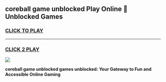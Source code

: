 
## coreball game unblocked Play Online 👋 Unblocked Games
<h3>
<a href="https://premium.freeplayer.one?title=coreball_game_unblocked&ref=19F">CLICK TO PLAY</a></h3>
<hr>

<h3>
<a href="https://premium.freeplayer.one?title=coreball_game_unblocked&ref=19F">CLICK 2 PLAY</a>
  
</h3>

<a href="https://premium.freeplayer.one?title=coreball_game_unblocked&ref=19F"><img src="https://clearcache.store/games.png"></a>


**coreball game unblocked games unblocked: Your Gateway to Fun and Accessible Online Gaming**
